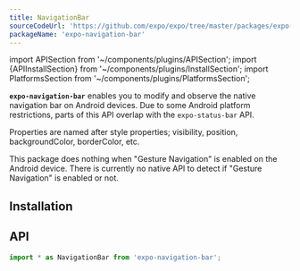 ```yaml
---
title: NavigationBar
sourceCodeUrl: 'https://github.com/expo/expo/tree/master/packages/expo-navigation-bar'
packageName: 'expo-navigation-bar'
---
```


import APISection from '~/components/plugins/APISection';
import {APIInstallSection} from '~/components/plugins/InstallSection';
import PlatformsSection from '~/components/plugins/PlatformsSection';

**`expo-navigation-bar`** enables you to modify and observe the native navigation bar on Android devices. Due to some Android platform restrictions, parts of this API overlap with the `expo-status-bar` API.

Properties are named after style properties; visibility, position, backgroundColor, borderColor, etc.

This package does nothing when "Gesture Navigation" is enabled on the Android device. There is currently no native API to detect if "Gesture Navigation" is enabled or not.

<PlatformsSection android emulator />

## Installation

<APIInstallSection />

## API

```js
import * as NavigationBar from 'expo-navigation-bar';
```

<APISection packageName="expo-navigation-bar" apiName="NavigationBar" />
